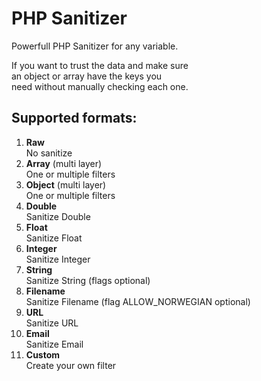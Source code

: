 # PHP Sanitizer  
Powerfull PHP Sanitizer for any variable.  
  
If you want to trust the data and make sure  
an object or array have the keys you  
need without manually checking each one.  
  
  
## Supported formats:  
1. **Raw**  
  No sanitize  
2. **Array** (multi layer)  
  One or multiple filters  
3. **Object** (multi layer)  
  One or multiple filters  
4. **Double**  
  Sanitize Double  
5. **Float**  
  Sanitize Float  
6. **Integer**  
  Sanitize Integer  
7. **String**  
  Sanitize String   (flags optional)  
8. **Filename**  
  Sanitize Filename (flag ALLOW_NORWEGIAN optional)  
9. **URL**  
  Sanitize URL  
10. **Email**  
  Sanitize Email  
11. **Custom**  
  Create your own filter
